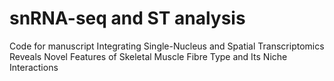 # snRNA-seq and ST analysis

Code for manuscript Integrating Single-Nucleus and Spatial Transcriptomics Reveals Novel Features of Skeletal Muscle Fibre Type and Its Niche Interactions

